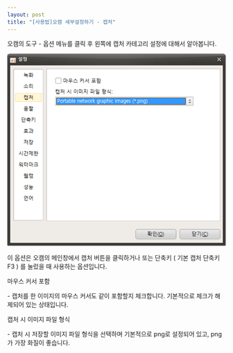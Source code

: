 ```yaml
---
layout: post
title: "[사용법]오캠 세부설정하기 - 캡처"
---
```


오캠의 도구 - 옵션 메뉴를 클릭 후 왼쪽에 캡처 카테고리 설정에 대해서 알아봅니다.

![](/images/tutorial_15_img_1.png)

이 옵션은 오캠의 메인창에서 캡처 버튼을 클릭하거나 또는 단축키 ( 기본 캡처 단축키 F3 ) 를 눌렀을 때 사용하는 옵션입니다.

마우스 커서 포함

\- 캡처를 한 이미지의 마우스 커서도 같이 포함할지 체크합니다. 기본적으로 체크가 해제되어 있는 상태입니다.

캡처 시 이미지 파일 형식

\- 캡처 시 저장할 이미지 파일 형식을 선택하며 기본적으로 png로 설정되어 있고, png가 가장 화질이 좋습니다.

